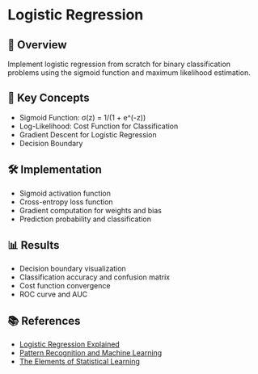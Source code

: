 # Logistic Regression

## 📌 Overview
Implement logistic regression from scratch for binary classification problems using the sigmoid function and maximum likelihood estimation.

## 🧠 Key Concepts
- Sigmoid Function: σ(z) = 1/(1 + e^(-z))
- Log-Likelihood: Cost Function for Classification
- Gradient Descent for Logistic Regression
- Decision Boundary

## 🛠️ Implementation
- Sigmoid activation function
- Cross-entropy loss function
- Gradient computation for weights and bias
- Prediction probability and classification

## 📊 Results
- Decision boundary visualization
- Classification accuracy and confusion matrix
- Cost function convergence
- ROC curve and AUC

## 📚 References
- [Logistic Regression Explained](https://towardsdatascience.com/logistic-regression-detailed-overview-46c4da4303bc)
- [Pattern Recognition and Machine Learning](https://www.microsoft.com/en-us/research/people/cmbishop/)
- [The Elements of Statistical Learning](https://hastie.su.domains/ElemStatLearn/) 